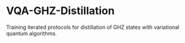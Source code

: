 # VQA-GHZ-Distillation
Training iterated protocols for distillation of GHZ states with variational quantum algorithms.
